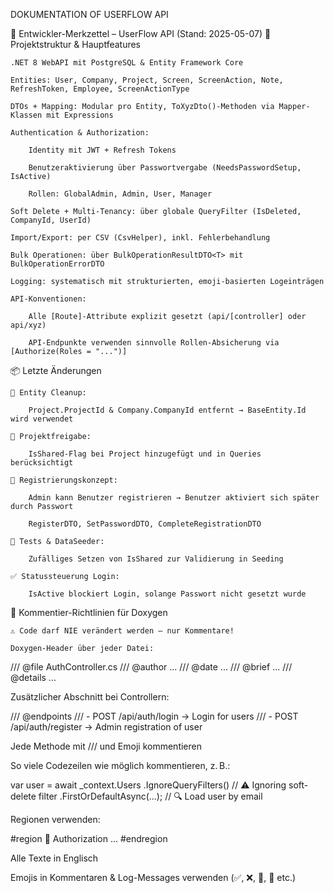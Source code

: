 ﻿DOKUMENTATION OF USERFLOW API 

🧠 Entwickler-Merkzettel – UserFlow API (Stand: 2025-05-07)
🔧 Projektstruktur & Hauptfeatures

    .NET 8 WebAPI mit PostgreSQL & Entity Framework Core

    Entities: User, Company, Project, Screen, ScreenAction, Note, RefreshToken, Employee, ScreenActionType

    DTOs + Mapping: Modular pro Entity, ToXyzDto()-Methoden via Mapper-Klassen mit Expressions

    Authentication & Authorization:

        Identity mit JWT + Refresh Tokens

        Benutzeraktivierung über Passwortvergabe (NeedsPasswordSetup, IsActive)

        Rollen: GlobalAdmin, Admin, User, Manager

    Soft Delete + Multi-Tenancy: über globale QueryFilter (IsDeleted, CompanyId, UserId)

    Import/Export: per CSV (CsvHelper), inkl. Fehlerbehandlung

    Bulk Operationen: über BulkOperationResultDTO<T> mit BulkOperationErrorDTO

    Logging: systematisch mit strukturierten, emoji-basierten Logeinträgen

    API-Konventionen:

        Alle [Route]-Attribute explizit gesetzt (api/[controller] oder api/xyz)

        API-Endpunkte verwenden sinnvolle Rollen-Absicherung via [Authorize(Roles = "...")]

📦 Letzte Änderungen

    🧹 Entity Cleanup:

        Project.ProjectId & Company.CompanyId entfernt → BaseEntity.Id wird verwendet

    🔄 Projektfreigabe:

        IsShared-Flag bei Project hinzugefügt und in Queries berücksichtigt

    🔐 Registrierungskonzept:

        Admin kann Benutzer registrieren → Benutzer aktiviert sich später durch Passwort

        RegisterDTO, SetPasswordDTO, CompleteRegistrationDTO

    🧪 Tests & DataSeeder:

        Zufälliges Setzen von IsShared zur Validierung in Seeding

    ✅ Statussteuerung Login:

        IsActive blockiert Login, solange Passwort nicht gesetzt wurde

📝 Kommentier-Richtlinien für Doxygen

    ⚠️ Code darf NIE verändert werden – nur Kommentare!

    Doxygen-Header über jeder Datei:

/// @file AuthController.cs
/// @author ...
/// @date ...
/// @brief ...
/// @details ...

Zusätzlicher Abschnitt bei Controllern:

/// @endpoints
/// - POST /api/auth/login → Login for users
/// - POST /api/auth/register → Admin registration of user

Jede Methode mit /// und Emoji kommentieren

So viele Codezeilen wie möglich kommentieren, z. B.:

var user = await _context.Users
    .IgnoreQueryFilters() // ⚠️ Ignoring soft-delete filter
    .FirstOrDefaultAsync(...); // 🔍 Load user by email

Regionen verwenden:

#region 🔐 Authorization
...
#endregion

Alle Texte in Englisch

Emojis in Kommentaren & Log-Messages verwenden (✅, ❌, 🚀, 🔐 etc.)